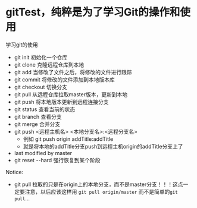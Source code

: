 # gitTest，纯粹是为了学习Git的操作和使用
学习git的使用

 - git init 初始化一个仓库
 - git clone 克隆远程仓库到本地
 - git add 当修改了文件之后，将修改的文件进行跟踪
 - git commit 将修改的文件添加到本地版本库
 - git checkout 切换分支
 - git pull 从远程仓库拉取master版本，更新到本地
 - git push 将本地版本更新到远程连接分支
 - git status 查看当前的状态
 - git branch 查看分支
 - git merge 合并分支
 - git push <远程主机名> <本地分支名>:<远程分支名>
   - 例如 git push origin addTitle:addTitle
   - 就是将本地的addTitle分支push到远程主机origin的addTitle分支上了
 - last modified by master
 - git reset --hard 强行恢复到某个阶段

Notice:
 - git pull 拉取的只是在origin上的本地分支，而不是master分支！！！这点一定要注意，以后应该这样用
`git pull origin/master`
而不是简单的`git pull`...